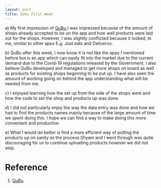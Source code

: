 ```yaml
---
layout: post
title: Qubu First Week
---
```


a)	My first impression of [QuBu ]( https://qubu.co.uk "QuBu") I was impressed because of the amount of shops already accepted to be on the app and how well products were laid out for the shops. However, I was slightly conflicted because it looked, to me, similar to other apps E.g. Just eats and Deliveroo.

b)	QuBu after this week, I now know it is not like the apps I mentioned before but is an app which can easily fit into the market due to the current demand due to the Covid-19 regulations released by the Government. I also believe QuBu developed and managed to get more shops on board as well as products for existing shops beginning to be put up. I have also seen the amount of working going on behind the app understanding what will be needed from me.


c)	I enjoyed learning how the set up from the side of the shops were and how the code to set the shop and products up was done. 

d)	I did not particularly enjoy the way the data entry was done and how we had to find the products names mainly because of the large amount of time we spent doing this. I hope we can find a way to make doing this more convenient and productive.

e)	What I would do better is find a more efficient way of putting the products up on sanity as the process Shyam and I went through was quite discouraging for us to continue uploading products however we did not stop.

# Reference

1. [QuBu ]( https://qubu.co.uk "QuBu")
